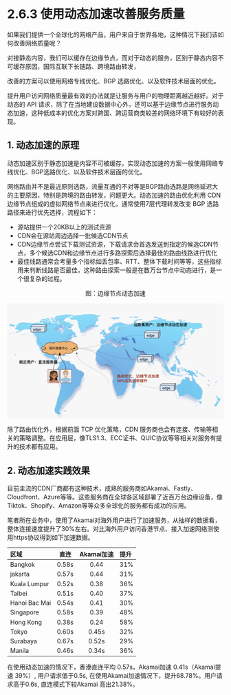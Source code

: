 # 2.6.3 使用动态加速改善服务质量

如果我们提供一个全球化的网络产品，用户来自于世界各地，这种情况下我们该如何改善网络质量呢？

对接静态内容，我们可以缓存在边缘节点，而对于动态的服务，区别于静态内容不可缓存原因，国际互联下长链路、跨境路由转发，


改善的方案可以使用网络专线优化、BGP 选路优化、以及软件技术层面的优化。

提升用户访问网络质量最有效的办法就是让服务与用户的物理距离越近越好。对于动态的 API 请求，除了在当地建设数据中心外，还可以基于边缘节点进行服务动态加速，这种低成本的优化方案对跨国、跨运营商类较差的网络环境下有较好的表现。

## 1. 动态加速的原理

动态加速区别于静态加速是内容不可被缓存，实现动态加速的方案一般使用网络专线优化、BGP选路优化、以及软件技术层面的优化。

网络路由并不是最近原则选路，流量互通的不对等是BGP路由选路是网络延迟大的主要原因，特别是跨境的路由转发，问题更大。动态加速的路由优化利用 CDN 边缘节点组成的虚拟网络节点来进行优化，通常使用7层代理转发改变 BGP 选路路径来进行优先选择，流程如下：

- 源站提供一个20KB以上的测试资源
- CDN会在源站周边选择一批候选CDN节点
- CDN边缘节点尝试下载测试资源，下载请求会首选发送到指定的候选CDN节点，多个候选CDN和边缘节点进行多路探索后选择最佳的路由线路进行优化
- 最佳线路通常会考量多个指标如丢包率、RTT、整体下载时间等等，这些指标用来判断线路是否最佳，这种路由探索一般是在数万台节点中动态进行，是一个很复杂的过程。

<div  align="center">
	<p>图：边缘节点动态加速</p>
	<img src="../assets/edge.png" width = "550"  align=center />
</div>

除了路由优化外，根据前面 TCP 优化策略，CDN 服务商也会有连接、传输等相关的策略调整。在应用层，像TLS1.3、ECC证书、QUIC协议等等相关对服务有提升的技术都有应用。

## 2. 动态加速实践效果

目前主流的CDN厂商都有这种技术，成熟的服务商如Akamai、Fastly、Cloudfront、Azure等等。这些服务商在全球各区域部署了近百万台边缘设备，像Tiktok、Shopify、Amazon等等众多全球化的服务都有成功的应用。

笔者所在业务中，使用了Akamai对海外用户进行了加速服务，从抽样的数据看，整体连接速度提升了30%左右。对比海外用户访问香港节点、接入加速网络测使用https协议得到如下加速数据。


区域|直连|Akamai加速|提升
:---|:--:|:--:|:--
Bangkok|0.58s|0.44|31%
jakarta|0.57s|0.44|31%
Kuala Lumpur|0.52s|0.38|36%
Taibei|0.51s|0.40|37%
Hanoi Bac Mai|0.54s|0.41|30%
Singapore|0.58s|0.39|48%
Hong Kong|0.38s|0.24|58%
Tokyo|0.60s|0.45s|32%
Surabaya|0.67s|0.52s|29%
Manila|0.46s|0.34s|36%


在使用动态加速的情况下，香港直连平均 0.57s，Akamai加速 0.41s（Akamai提速 39%）, 用户请求低于0.5s, 在使用Akamai加速情况下，提升68.78%。用户请求高于0.6s, 直连模式下较Akamai 高出21.38%。